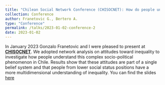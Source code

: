 ```yaml
---
title: "Chilean Social Network Conference (CHISOCNET): How do people understand inequality in Chile? (Franetovic and Bertero)"
collection: Conference
author: Franetovic G., Bertero A.
type: "Conference"
permalink: /talks/2023-01-02-conference-2
date: 2023-01-02
---
```


In January 2023 Gonzalo Franetovic and I were pleased to present at [**CHISOCNET**](https://chisocnetdotorg.files.wordpress.com/2023/01/chisocnet-programa.pdf). We adopted network analysis on attitudes toward inequality to investigate how people understand this complex socio-political phenomenon in Chile. Results show that these attitudes are part of a single belief system and that people from lower social status positions have a more multidimensional understanding of inequality. You can find the slides [here](https://artbert96.github.io/arturobertero.github.io/files/CHISOCNET.pdf)

